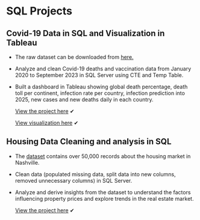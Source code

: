 # SQL Projects
## Covid-19 Data in SQL and Visualization in Tableau
- The raw dataset can be downloaded from [here.](https://ourworldindata.org/covid-deaths) 
- Analyze and clean Covid-19 deaths and vaccination data from January 2020 to September 2023 in SQL Server using CTE and Temp Table.
- Built a dashboard in Tableau showing global death percentage, death toll per continent, infection rate per country, infection prediction into 2025, new cases and new deaths daily in each country.

  [View the project here](Covid_Portfolio_Project_Data_Exploration.sql) ✔

  [View visualization here](https://public.tableau.com/shared/6JJTT966Z?:display_count=n&:origin=viz_share_link) ✔

## Housing Data Cleaning and analysis in SQL
- The [dataset](https://www.kaggle.com/datasets/tmthyjames/nashville-housing-data) contains over 50,000 records about the housing market in Nashville.
- Clean data (populated missing data, split data into new columns, removed unnecessary columns) in SQL Server.
- Analyze and derive insights from the dataset to understand the factors influencing property prices and explore trends in the real estate market.

   [View the project here](Housing_Project_Data_Analysis.sql) ✔
